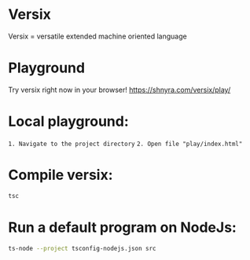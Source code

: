# Versix
Versix = versatile extended machine oriented language

# Playground

Try versix right now in your browser!
https://shnyra.com/versix/play/

# Local playground:
`1. Navigate to the project directory`
`2. Open file "play/index.html"`

# Compile versix:

```bash
tsc
```

# Run a default program on NodeJs:

```bash
ts-node --project tsconfig-nodejs.json src
```